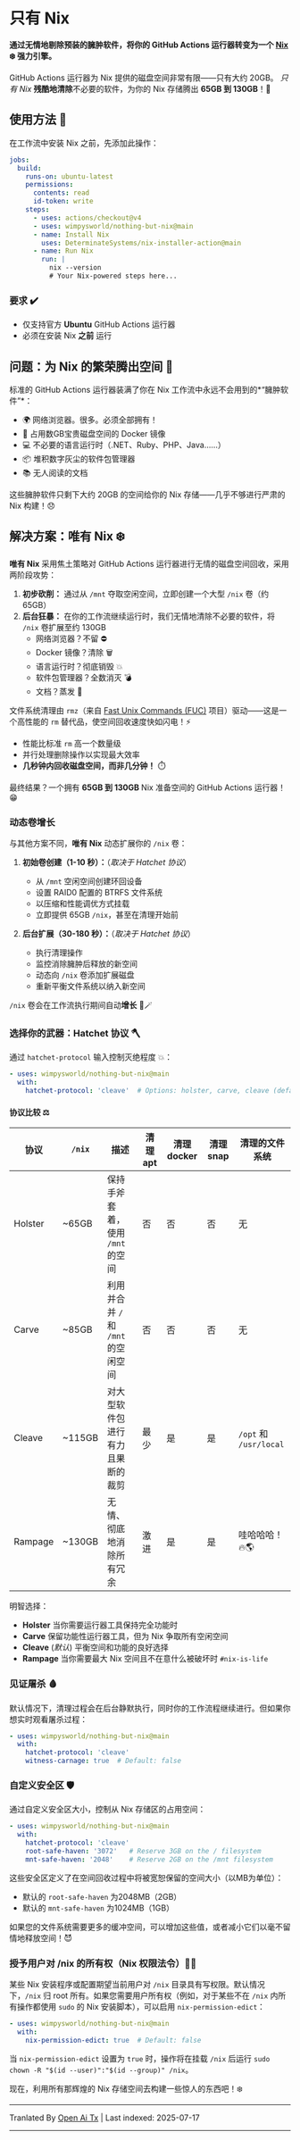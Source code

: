 ﻿
# 只有 Nix

**通过无情地剔除预装的臃肿软件，将你的 GitHub Actions 运行器转变为一个 [Nix](https://zero-to-nix.com/concepts/nix/) ❄️ 强力引擎。**

GitHub Actions 运行器为 Nix 提供的磁盘空间非常有限——只有大约 20GB。
*只有 Nix* **残酷地清除**不必要的软件，为你的 Nix 存储腾出 **65GB 到 130GB**！💪

## 使用方法 🔧

在工作流中安装 Nix 之前，先添加此操作：


```yaml
jobs:
  build:
    runs-on: ubuntu-latest
    permissions:
      contents: read
      id-token: write
    steps:
      - uses: actions/checkout@v4
      - uses: wimpysworld/nothing-but-nix@main
      - name: Install Nix
        uses: DeterminateSystems/nix-installer-action@main
      - name: Run Nix
        run: |
          nix --version
          # Your Nix-powered steps here...
```
### 要求 ️✔️

- 仅支持官方 **Ubuntu** GitHub Actions 运行器
- 必须在安装 Nix **之前** 运行

## 问题：为 Nix 的繁荣腾出空间 🌱

标准的 GitHub Actions 运行器装满了你在 Nix 工作流中永远不会用到的*“臃肿软件”*：

- 🌍 网络浏览器。很多。必须全部拥有！
- 🐳 占用数GB宝贵磁盘空间的 Docker 镜像
- 💻 不必要的语言运行时（.NET、Ruby、PHP、Java……）
- 📦 堆积数字灰尘的软件包管理器
- 📚 无人阅读的文档

这些臃肿软件只剩下大约 20GB 的空间给你的 Nix 存储——几乎不够进行严肃的 Nix 构建！😞

## 解决方案：唯有 Nix ️❄️

**唯有 Nix** 采用焦土策略对 GitHub Actions 运行器进行无情的磁盘空间回收，采用两阶段攻势：

1. **初步砍削：** 通过从 `/mnt` 夺取空闲空间，立即创建一个大型 `/nix` 卷（约 65GB）
2. **后台狂暴：** 在你的工作流继续运行时，我们无情地清除不必要的软件，将 `/nix` 卷扩展至约 130GB
   - 网络浏览器？不留 ⛔
   - Docker 镜像？清除 🗑️
   - 语言运行时？彻底销毁 💥
   - 软件包管理器？全数消灭 💣
   - 文档？蒸发 ️👻

文件系统清理由 `rmz`（来自 [Fast Unix Commands (FUC)](https://github.com/SUPERCILEX/fuc) 项目）驱动——这是一个高性能的 `rm` 替代品，使空间回收速度快如闪电！⚡
   - 性能比标准 `rm` 高一个数量级
   - 并行处理删除操作以实现最大效率
   - **几秒钟内回收磁盘空间，而非几分钟！** ️⏱️

最终结果？一个拥有 **65GB 到 130GB** Nix 准备空间的 GitHub Actions 运行器！😁

### 动态卷增长

与其他方案不同，**唯有 Nix** 动态扩展你的 `/nix` 卷：

1. **初始卷创建（1-10 秒）：**（*取决于 Hatchet 协议*）
   - 从 `/mnt` 空闲空间创建环回设备
   - 设置 RAID0 配置的 BTRFS 文件系统
   - 以压缩和性能调优方式挂载
   - 立即提供 65GB `/nix`，甚至在清理开始前

2. **后台扩展（30-180 秒）：**（*取决于 Hatchet 协议*）
   - 执行清理操作
   - 监控消除臃肿后释放的新空间
   - 动态向 `/nix` 卷添加扩展磁盘
   - 重新平衡文件系统以纳入新空间

`/nix` 卷会在工作流执行期间自动**增长** 🎩🪄

### 选择你的武器：Hatchet 协议 🪓

通过 `hatchet-protocol` 输入控制灭绝程度 💥：


```yaml
- uses: wimpysworld/nothing-but-nix@main
  with:
    hatchet-protocol: 'cleave'  # Options: holster, carve, cleave (default), rampage
```
#### 协议比较 ⚖️

| 协议     | `/nix` | 描述                                             | 清理 apt   | 清理 docker | 清理 snap | 清理的文件系统          |
|----------|--------|--------------------------------------------------|------------|--------------|------------|-------------------------|
| Holster  | ~65GB  | 保持手斧套着，使用 `/mnt` 的空间                 | 否         | 否           | 否         | 无                      |
| Carve    | ~85GB  | 利用并合并 `/` 和 `/mnt` 的空闲空间              | 否         | 否           | 否         | 无                      |
| Cleave   | ~115GB | 对大型软件包进行有力且果断的裁剪                 | 最少       | 是           | 是         | `/opt` 和 `/usr/local`  |
| Rampage  | ~130GB | 无情、彻底地消除所有冗余                         | 激进       | 是           | 是         | 哇哈哈哈！ 🔥🌎          |

明智选择：
- **Holster** 当你需要运行器工具保持完全功能时
- **Carve** 保留功能性运行器工具，但为 Nix 争取所有空闲空间
- **Cleave** (*默认*) 平衡空间和功能的良好选择
- **Rampage** 当你需要最大 Nix 空间且不在意什么被破坏时 `#nix-is-life`

### 见证屠杀 🩸

默认情况下，清理过程会在后台静默执行，同时你的工作流程继续进行。但如果你想实时观看屠杀过程：


```yaml
- uses: wimpysworld/nothing-but-nix@main
  with:
    ️hatchet-protocol: 'cleave'
    witness-carnage: true  # Default: false
```
### 自定义安全区 🛡️

通过自定义安全区大小，控制从 Nix 存储区的占用空间：


```yaml
- uses: wimpysworld/nothing-but-nix@main
  with:
    ️hatchet-protocol: 'cleave'
    root-safe-haven: '3072'   # Reserve 3GB on the / filesystem
    mnt-safe-haven: '2048'    # Reserve 2GB on the /mnt filesystem
```
这些安全区定义了在空间回收过程中将被宽恕保留的空间大小（以MB为单位）：
- 默认的 `root-safe-haven` 为2048MB（2GB）
- 默认的 `mnt-safe-haven` 为1024MB（1GB）

如果您的文件系统需要更多的缓冲空间，可以增加这些值，或者减小它们以毫不留情地释放空间！😈

### 授予用户对 /nix 的所有权（Nix 权限法令）🧑‍⚖️

某些 Nix 安装程序或配置期望当前用户对 `/nix` 目录具有写权限。默认情况下，`/nix` 归 root 所有。如果您需要用户所有权（例如，对于某些不在 `/nix` 内所有操作都使用 `sudo` 的 Nix 安装脚本），可以启用 `nix-permission-edict`：


```yaml
- uses: wimpysworld/nothing-but-nix@main
  with:
    nix-permission-edict: true  # Default: false
```
当 `nix-permission-edict` 设置为 `true` 时，操作将在挂载 `/nix` 后运行 `sudo chown -R "$(id --user)":"$(id --group)" /nix`。

现在，利用所有那辉煌的 Nix 存储空间去构建一些惊人的东西吧！❄️


---

Tranlated By [Open Ai Tx](https://github.com/OpenAiTx/OpenAiTx) | Last indexed: 2025-07-17

---